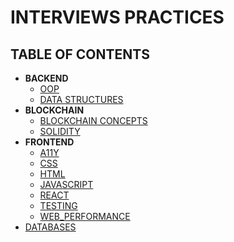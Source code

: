 # INTERVIEWS PRACTICES

## TABLE OF CONTENTS

- **BACKEND**
  - [OOP](./OOP.md)
  - [DATA STRUCTURES](./DATA-STRUCTURES.md)
- **BLOCKCHAIN**
  - [BLOCKCHAIN CONCEPTS](./BLOCKCHAIN-CONCEPTS.md)
  - [SOLIDITY](./SOLIDITY.md)
- **FRONTEND**
  - [A11Y](./A11Y.md)
  - [CSS](./CSS.md)
  - [HTML](./HTML.md)
  - [JAVASCRIPT](./JAVASCRIPT.md)
  - [REACT](./REACT.md)
  - [TESTING](./TESTING.md)
  - [WEB_PERFORMANCE](./WEB_PERFORMANCE.md)
- [DATABASES](./DATABASES.md)
